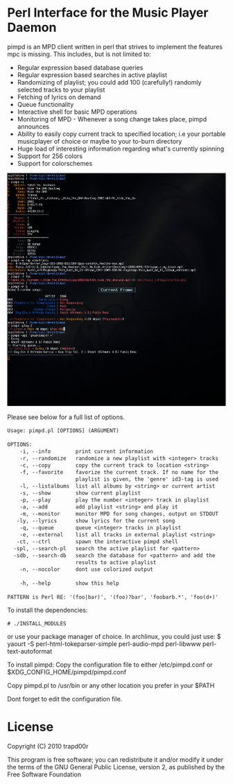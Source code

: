 Perl Interface for the Music Player Daemon
==========================================

pimpd is an MPD client written in perl that strives to implement the features
mpc is missing. This includes, but is not limited to:

  * Regular expression based database queries
  * Regular expression based searches in active playlist
  * Randomizing of playlist; you could add 100 (carefully!) randomly selected
    tracks to your playlist
  * Fetching of lyrics on demand
  * Queue functionality
  * Interactive shell for basic MPD operations
  * Monitoring of MPD - Whenever a song change takes place, pimpd announces
  * Ability to easily copy current track to specified location; i.e your portable  
    musicplayer of choice or maybe to your to-burn directory
  * Huge load of interesting information regarding what's currently spinning
  * Support for 256 colors
  * Support for colorschemes

![screenshot](http://github.com/trapd00r/pimpd/raw/master/pimpd-1.0-screenshot.png)



Please see below for a full list of options.

    Usage: pimpd.pl [OPTIONS] (ARGUMENT)

    OPTIONS:
        -i, --info        print current information
        -r, --randomize   randomize a new playlist with <integer> tracks
        -c, --copy        copy the current track to location <string> 
        -f, --favorite    favorize the current track. If no name for the
                          playlist is given, the 'genre' id3-tag is used
        -l, --listalbums  list all albums by <string> or current artist
        -s, --show        show current playlist
        -p, --play        play the number <integer> track in playlist
        -a, --add         add playlist <string> and play it
        -m, --monitor     monitor MPD for song changes, output on STDOUT
       -ly, --lyrics      show lyrics for the current song
        -q, --queue       queue <integer> tracks in playlist
        -e, --external    list all tracks in external playlist <string>
       -ct, --ctrl        spawn the interactive pimpd shell 
      -spl, --search-pl   search the active playlist for <pattern>
      -sdb, --search-db   search the database for <pattern> and add the 
                          results to active playlist
        -n, --nocolor     dont use colorized output

        -h, --help        show this help

    PATTERN is Perl RE: '(foo|bar)', '(foo)?bar', 'foobarb.*', 'foo(d+)'


To install the dependencies:

    # ./INSTALL_MODULES

or use your package manager of choice.
In archlinux, you could just use:
    $ yaourt -S perl-html-tokeparser-simple perl-audio-mpd perl-libwww
                perl-text-autoformat

To install pimpd:
  Copy the configuration file to either /etc/pimpd.conf or
  $XDG_CONFIG_HOME/pimpd/pimpd.conf

  Copy pimpd.pl to /usr/bin or any other location you prefer in your $PATH

Dont forget to edit the configuration file.

License
=======
Copyright (C) 2010 trapd00r

This program is free software; you can redistribute it and/or modify it under
the terms of the GNU General Public License, version 2, as published by the
Free Software Foundation

              
